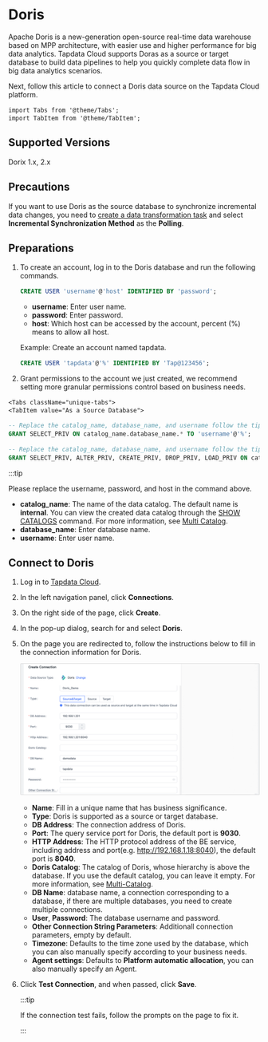# Doris

Apache Doris is a new-generation open-source real-time data warehouse based on MPP architecture, with easier use and higher performance for big data analytics. Tapdata Cloud supports Doras as a source or target database to build data pipelines to help you quickly complete data flow in big data analytics scenarios.

Next, follow this article to connect a Doris data source on the Tapdata Cloud platform.

```mdx-code-block
import Tabs from '@theme/Tabs';
import TabItem from '@theme/TabItem';
```

## Supported Versions

Dorix 1.x, 2.x

## Precautions

If you want to use Doris as the source database to synchronize incremental data changes, you need to [create a data transformation task](../../user-guide/data-development/create-task.md) and select **Incremental Synchronization Method** as the **Polling**.

## Preparations

1. To create an account, log in to the Doris database and run the following commands.

   ```sql
   CREATE USER 'username'@'host' IDENTIFIED BY 'password';
   ```

   - **username**: Enter user name.
   - **password**: Enter password.
   - **host**: Which host can be accessed by the account, percent (%) means to allow all host.

   Example: Create an account named tapdata.

   ```sql
   CREATE USER 'tapdata'@'%' IDENTIFIED BY 'Tap@123456';
   ```

2. Grant permissions to the account we just created, we recommend setting more granular permissions control based on business needs.

```mdx-code-block
<Tabs className="unique-tabs">
<TabItem value="As a Source Database">
```
```sql
-- Replace the catalog_name, database_name, and username follow the tips below
GRANT SELECT_PRIV ON catalog_name.database_name.* TO 'username'@'%';
```
</TabItem>

<TabItem value="As a Target Database">

```sql
-- Replace the catalog_name, database_name, and username follow the tips below
GRANT SELECT_PRIV, ALTER_PRIV, CREATE_PRIV, DROP_PRIV, LOAD_PRIV ON catalog_name.database_name.* TO 'username'@'%';
```
</TabItem>
</Tabs>

:::tip

Please replace the username, password, and host in the command above.
* **catalog_name**: The name of the data catalog. The default name is **internal**. You can view the created data catalog through the [SHOW CATALOGS](https://doris.apache.org/zh-CN/docs/1.2/sql-manual/sql-reference/Show-Statements/SHOW-CATALOGS) command. For more information, see [Multi Catalog](https://doris.apache.org/zh-CN/docs/1.2/lakehouse/multi-catalog/).
* **database_name**: Enter database name.
* **username**: Enter user name.





## Connect to Doris

1. Log in to [Tapdata Cloud](https://cloud.tapdata.io/).

2. In the left navigation panel, click **Connections**.

3. On the right side of the page, click **Create**.

4. In the pop-up dialog, search for and select **Doris**.

5. On the page you are redirected to, follow the instructions below to fill in the connection information for Doris.

   ![Connect Doris](../../images/connect_doris.png)

   - **Name**: Fill in a unique name that has business significance.
   - **Type**: Doris is supported as a source or target database.
   - **DB Address**: The connection address of Doris.
   - **Port**: The query service port for Doris, the default port is **9030**.
   - **HTTP Address**: The HTTP protocol address of the BE service, including address and port(e.g. http://192.168.1.18:8040), the default port is **8040**.
   - **Doris Catalog**: The catalog of Doris, whose hierarchy is above the database. If you use the default catalog, you can leave it empty. For more information, see [Multi-Catalog](https://doris.apache.org/zh-CN/docs/1.2/lakehouse/multi-catalog/).
   - **DB Name**: database name, a connection corresponding to a database, if there are multiple databases, you need to create multiple connections.
   - **User**, **Password**: The database username and password.
   - **Other Connection String Parameters**: Additionall connection parameters, empty by default.
   - **Timezone**: Defaults to the time zone used by the database, which you can also manually specify according to your business needs.
   - **Agent settings**: Defaults to **Platform automatic allocation**, you can also manually specify an Agent.

6. Click **Test Connection**, and when passed, click **Save**.

   :::tip

   If the connection test fails, follow the prompts on the page to fix it.

   :::
